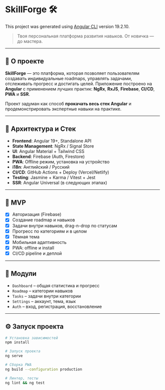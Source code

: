 # SkillForge 🛠️
This project was generated using [Angular CLI](https://github.com/angular/angular-cli) version 19.2.10.
> Твоя персональная платформа развития навыков. От новичка — до мастера.

---

## 🚀 О проекте

**SkillForge** — это платформа, которая позволяет пользователям создавать индивидуальные roadmaps, управлять задачами, отслеживать прогресс и достигать целей. Приложение построено на **Angular** с применением лучших практик: **NgRx**, **RxJS**, **Firebase**, **CI/CD**, **PWA** и **SSR**.

Проект задуман как способ **прокачать весь стек Angular** и продемонстрировать экспертные навыки на практике.

---

## 🧱 Архитектура и Стек

- **Frontend**: Angular 19+, Standalone API
- **State Management**: NgRx / Signal Store
- **UI**: Angular Material + Tailwind CSS
- **Backend**: Firebase (Auth, Firestore)
- **PWA**: Offline режим, установка на устройство
- **i18n**: Английский / Русский
- **CI/CD**: GitHub Actions + Deploy (Vercel/Netlify)
- **Testing**: Jasmine + Karma / Vitest + Jest
- **SSR**: Angular Universal (в следующих этапах)

---

## 🔮 MVP

- [x] Авторизация (Firebase)
- [x] Создание roadmap и навыков
- [x] Задачи внутри навыков, drag-n-drop по статусам
- [x] Прогресс по категориям и в целом
- [x] Тёмная тема
- [x] Мобильная адаптивность
- [x] PWA: offline и install
- [x] CI/CD pipeline и деплой

---

## 📌 Модули

- `Dashboard` – общая статистика и прогресс
- `Roadmap` – категории навыков
- `Tasks` – задачи внутри категории
- `Settings` – аккаунт, тема, язык
- `Auth` – вход, регистрация, восстановление

---

## ⚙️ Запуск проекта

```bash
# Установка зависимостей
npm install

# Запуск проекта
ng serve

# Сборка PWA
ng build --configuration production

# Линтер, тесты
ng lint && ng test
